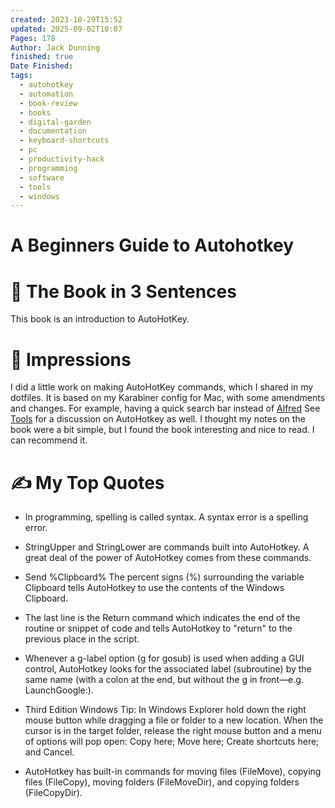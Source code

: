 ```yaml
---
created: 2023-10-29T15:52
updated: 2025-09-02T10:07
Pages: 178
Author: Jack Dunning
finished: true
Date Finished:
tags:
  - autohotkey
  - automation
  - book-review
  - books
  - digital-garden
  - documentation
  - keyboard-shortcuts
  - pc
  - productivity-hack
  - programming
  - software
  - tools
  - windows
---
```

# A Beginners Guide to Autohotkey


# 🚀 The Book in 3 Sentences
This book is an introduction to AutoHotKey.

# 🎨 Impressions
I did a little work on making AutoHotKey commands, which I shared in my dotfiles. It is based on my Karabiner config for Mac, with some amendments and changes. For example, having a quick search bar instead of [Alfred](../../../../Mac/Alfred.md)
See [Tools](../../../../Tools/Tools.md) for a discussion on AutoHotkey as well. 
I thought my notes on the book were a bit simple, but I found the book interesting and nice to read. I can recommend it. 
# ✍️ My Top  Quotes

- In programming, spelling is called syntax. A syntax error is a spelling error.
 
- StringUpper and StringLower are commands built into AutoHotkey. A great deal of the power of AutoHotkey comes from these commands.
 
- Send %Clipboard% The percent signs (%) surrounding the variable Clipboard tells AutoHotkey to use the contents of the Windows Clipboard.
 
- The last line is the Return command which indicates the end of the routine or snippet of code and tells AutoHotkey to "return" to the previous place in the script.
 
- Whenever a g-label option (g for gosub) is used when adding a GUI control, AutoHotkey looks for the associated label (subroutine) by the same name (with a colon at the end, but without the g in front—e.g. LaunchGoogle:).
 
- Third Edition Windows Tip: In Windows Explorer hold down the right mouse button while dragging a file or folder to a new location. When the cursor is in the target folder, release the right mouse button and a menu of options will pop open: Copy here; Move here; Create shortcuts here; and Cancel.
 
- AutoHotkey has built-in commands for moving files (FileMove), copying files (FileCopy), moving folders (FileMoveDir), and copying folders (FileCopyDir).
 
